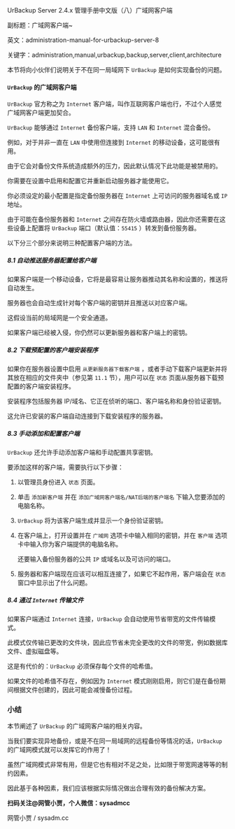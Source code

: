 UrBackup Server 2.4.x 管理手册中文版（八）广域网客户端

副标题：广域网客户端~

英文：administration-manual-for-urbackup-server-8

关键字：administration,manual,urbackup,backup,server,client,architecture



 本节将向小伙伴们说明关于不在同一局域网下 `UrBackup` 是如何实现备份的问题。 



#### `UrBackup` 的广域网客户端

`UrBackup` 官方称之为 `Internet` 客户端，叫作互联网客户端也行，不过个人感觉广域网客户端更加契合。

`UrBackup` 能够通过 `Internet` 备份客户端，支持 `LAN` 和 `Internet` 混合备份。

例如，对于并非一直在 `LAN` 中使用但连接到 `Internet` 的移动设备，这可能很有用。

由于它会对备份文件系统造成额外的压力，因此默认情况下此功能是被禁用的。

你需要在设置中启用和配置它并重新启动服务器才能使用它。

你必须设定的最小配置是指定备份服务器在 `Internet` 上可访问的服务器域名或 `IP` 地址。

由于可能在备份服务器和 `Internet` 之间存在防火墙或路由器，因此你还需要在这些设备上配置将 `UrBackup` 端口（默认值：`55415` ）转发到备份服务器。

以下分三个部分来说明三种配置客户端的方法。



##### 8.1 自动推送服务器配置给客户端

如果客户端是一个移动设备，它将是最容易让服务器推动其名称和设置的，推送将自动发生。

服务器也会自动生成针对每个客户端的密钥并且推送以对应客户端。

这假设当前的局域网是一个安全通道。

如果客户端已经被入侵，你仍然可以更新服务器和客户端上的密钥。



##### 8.2 下载预配置的客户端安装程序

如果你在服务器设置中启用 `从更新服务器下载客户端` ，或者手动下载客户端更新并将其放在相应的文件夹中（参见第 `11.1` 节），用户可以在 `状态` 页面从服务器下载预配置的客户端安装程序。

安装程序包括服务器 IP/域名、它正在侦听的端口、客户端名称和身份验证密钥。

这允许已安装的客户端自动连接到下载安装程序的服务器。



##### 8.3 手动添加和配置客户端

`UrBackup` 还允许手动添加客户端和手动配置共享密钥。

要添加这样的客户端，需要执行以下步骤：

1. 以管理员身份进入 `状态` 页面。

2. 单击 `添加新客户端` 并在 `添加广域网客户端名/NAT后端的客户端名` 下输入您要添加的电脑名称。

3.  `UrBackup` 将为该客户端生成并显示一个身份验证密钥。

4. 在客户端上，打开设置并在 `广域网` 选项卡中输入相同的密钥，并在 `客户端` 选项卡中输入你为客户端提供的电脑名称。

   还要输入备份服务器的公共 `IP` 或域名以及可访问的端口。

5. 服务器和客户端现在应该可以相互连接了，如果它不起作用，客户端会在 `状态` 窗口中显示出了什么问题。



##### 8.4 通过 `Internet` 传输文件

如果客户端通过 `Internet` 连接，`UrBackup` 会自动使用节省带宽的文件传输模式。

此模式仅传输已更改的文件块，因此应节省未完全更改的文件的带宽，例如数据库文件、虚拟磁盘等。

这是有代价的：`UrBackup` 必须保存每个文件的哈希值。

如果文件的哈希值不存在，例如因为 `Internet` 模式刚刚启用，则它们是在备份期间根据文件创建的，因此可能会减慢备份过程。



### 小结

本节阐述了 `UrBackup` 的广域网客户端的相关内容。

当我们要实现异地备份，或是不在同一局域网的远程备份等情况的话，`UrBackup` 的广域网模式就可以发挥它的作用了！

虽然广域网模式非常有用，但是它也有相对不足之处，比如限于带宽网速等等的制约因素。

因此基于各种因素，我们应该根据实际情况做出合理有效的备份解决方案。



**扫码关注@网管小贾，个人微信：sysadmcc**

网管小贾 / sysadm.cc

